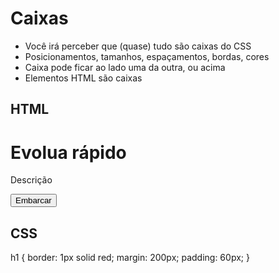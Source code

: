 # Caixas

* Você irá perceber que (quase) tudo são caixas do CSS
* Posicionamentos, tamanhos, espaçamentos, bordas, cores
* Caixa pode ficar ao lado uma da outra, ou acima
* Elementos HTML são caixas

## HTML

<h1>Evolua rápido</h1>
<p>Descrição</p>
<button>Embarcar</button>

 ## CSS

 h1 {
  border: 1px solid red;
  margin: 200px;
  padding: 60px;
}
